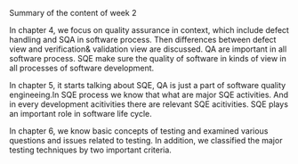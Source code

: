 Summary of the content of week 2

In chapter 4, we focus on quality assurance in context, which include defect handling and SQA in software process. Then differences between defect view and verification& validation view are discussed. QA are important in all software process. SQE make sure the quality of software in kinds of view in all processes of software development.

In chapter 5, it starts talking about SQE, QA is just a part of software quality engineeing.In SQE process we know that what are major SQE activities. And in every development acitivities there are relevant SQE acitivities. SQE plays an important role in software life cycle.

In chapter 6, we know basic concepts of testing and examined various questions and issues related to testing. In addition, we classified the major testing techniques by two important criteria.
